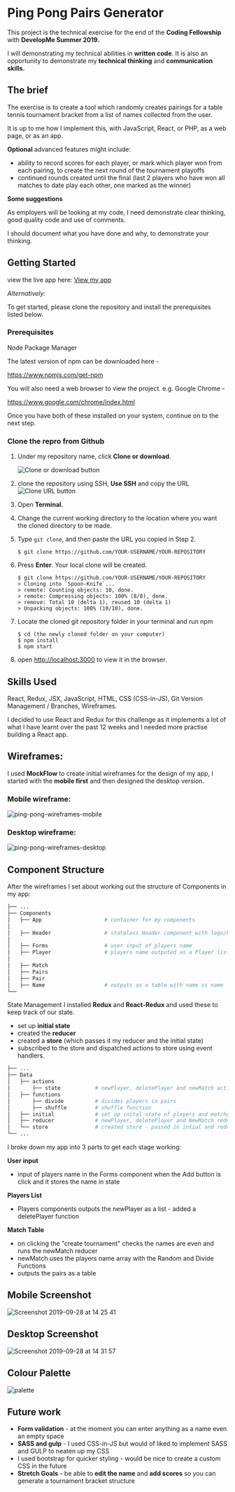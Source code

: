 # Ping Pong Pairs Generator
This project is the technical exercise for the end of the **Coding Fellowship** with **DevelopMe Summer 2019.**

I will demonstrating my technical abilities in **written code**. It is also an opportunity to demonstrate my **technical thinking** and **communication skills.**

## The brief

The exercise is to create a tool which randomly creates pairings for a table tennis tournament bracket from a list of names collected from the user.

It is up to me how I implement this, with JavaScript, React, or PHP, as a web page, or as an app.

**Optional** advanced features might include:

- ability to record scores for each player, or mark which player won from each pairing, to create the next round of the tournament playoffs
- continued rounds created until the final (last 2 players who have won all matches to date play each other, one marked as the winner)

**Some suggestions**

As employers will be looking at my code, I need demonstrate clear thinking, good quality code and use of comments.

I should document what you have done and why, to demonstrate your thinking.

## Getting Started

view the live app here: [View my app ](github.com)


*Alternatively:*

To get started, please clone the repository and install the prerequisites listed below.

### Prerequisites

Node Package Manager

The latest version of npm can be downloaded here - 

https://www.npmjs.com/get-npm

You will also need a web browser to view the project. e.g. Google Chrome -

https://www.google.com/chrome/index.html

Once you have both of these installed on your system, continue on to the next step.

### Clone the repro from Github

1.  Under my repository name, click  **Clone or download**.
    
    ![Clone or download button](https://help.github.com/assets/images/help/repository/clone-repo-clone-url-button.png)
    
2.  clone the repository using SSH,  **Use SSH** and copy the URL
   ![Clone URL button](https://help.github.com/assets/images/help/repository/https-url-clone.png)
    
3.  Open  **Terminal.**
    
4.  Change the current working directory to the location where you want the cloned directory to be made.
    
5.  Type  `git clone`, and then paste the URL you copied in Step 2.
    
    ```shell
    $ git clone https://github.com/YOUR-USERNAME/YOUR-REPOSITORY
    ```
    
6.  Press  **Enter**. Your local clone will be created.
    
    ```shell
    $ git clone https://github.com/YOUR-USERNAME/YOUR-REPOSITORY
    > Cloning into `Spoon-Knife`...
    > remote: Counting objects: 10, done.
    > remote: Compressing objects: 100% (8/8), done.
    > remove: Total 10 (delta 1), reused 10 (delta 1)
    > Unpacking objects: 100% (10/10), done.
    ```
7.  Locate the cloned git repository folder in your terminal and run npm
    
    ```shell
    $ cd (the newly cloned folder on your computer)
    $ npm install
    $ npm start
    ```
8.  open [http://localhost:3000](http://localhost:3000) to view it in the browser.

## Skills Used
React, Redux, JSX, JavaScript, HTML, CSS (CSS-in-JS), Git Version Management / Branches, Wireframes.

I decided to use React and Redux for this challenge as it implements a lot of what I have learnt over the past 12 weeks and I needed more practise building a React app.


## Wireframes:
I used **MockFlow** to create initial wireframes for the design of my app, I started with the **mobile first** and then designed the desktop version. 

### Mobile wireframe:
![ping-pong-wireframes-mobile](https://user-images.githubusercontent.com/51890290/65816537-d7c82a00-e1f4-11e9-861a-6f0dd0c8e4d5.png)

### Desktop wireframe:
![ping-pong-wireframes-desktop](https://user-images.githubusercontent.com/51890290/65816553-fcbc9d00-e1f4-11e9-9cda-e9ec81df18b0.png)

## Component Structure
After the wireframes I set about working out the structure of Components in my app:
```bash
├── ...
├── Components
│   ├── App                    # container for my components
│
│   ├── Header                 # stateless Header component with logo/header
│
│   ├── Forms                  # user input of players name
│   ├── Player                 # players name outputed as a Player list
│
│   ├── Match                 
│   ├── Pairs
│   ├── Pair
│   ├── Name                   # outputs as a table with name vs name
└── 
```
State Management
I installed **Redux** and **React-Redux** and used these to keep track of our state. 
* set up **initial state**
* created the **reducer**
* created a **store** (which passes it my reducer and the initial state)
* subscribed to the store and dispatched actions to store using event handlers.
```bash
├── ...
├── Data              
│   ├── actions            
│       ├── state           # newPlayer, deletePlayer and newMatch actions 
│   ├── functions
│       ├── divide          # divides players in pairs
│       ├── shuffle         # shuffle function
│   ├── initial             # set up inital state of players and matches arrays
│   ├── reducer             # newPlayer, deletePlayer and NewMatch reducers
│   └── store               # created store - passed in intial and reducer
└── ...
```
I broke down my app into 3 parts to get each stage working:

**User input**
* input of players name in the Forms component when the Add button is click and it stores the name in state

**Players List**
* Players components outputs the newPlayer as a list  - added a deletePlayer function

**Match Table**
* on clicking the "create tournament" checks the names are even and runs the newMatch reducer 
* newMatch uses the players name array with the Random and Divide Functions 
* outputs the pairs as a table

## Mobile Screenshot
![Screenshot 2019-09-28 at 14 25 41](https://user-images.githubusercontent.com/51890290/65817202-596f8600-e1fc-11e9-9b60-59e18428d86a.png)

## Desktop Screenshot

![Screenshot 2019-09-28 at 14 31 57](https://user-images.githubusercontent.com/51890290/65817241-c420c180-e1fc-11e9-95a5-0626bff30dab.png)
## Colour Palette
![palette](https://user-images.githubusercontent.com/51890290/65817316-8b351c80-e1fd-11e9-8e87-748842ddcbb4.png)

## Future work

* **Form validation** -  at the moment you can enter anything as a name even an empty space
* **SASS and gulp** - I used CSS-in-JS but would of liked to implement SASS and GULP to neaten up my CSS
* I used bootstrap for quicker styling - would be nice to create a custom CSS in the future
*  **Stretch Goals** - be able to **edit the name** and **add scores** so you can generate a tournament bracket structure
